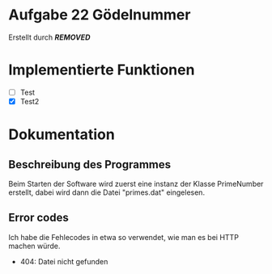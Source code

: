 # Aufgabe 22 Gödelnummer
Erstellt durch ***REMOVED***

# Implementierte Funktionen
- [ ] Test
- [x] Test2

# Dokumentation
## Beschreibung des Programmes
Beim Starten der Software wird zuerst eine instanz der Klasse PrimeNumber erstellt, 
dabei wird dann die Datei "primes.dat" eingelesen.

## Error codes
Ich habe die Fehlecodes in etwa so verwendet, wie man es bei HTTP machen würde.

- 404: Datei nicht gefunden